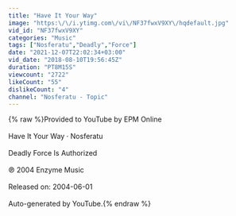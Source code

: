 ```yaml
---
title: "Have It Your Way"
image: "https:\/\/i.ytimg.com\/vi\/NF37fwxV9XY\/hqdefault.jpg"
vid_id: "NF37fwxV9XY"
categories: "Music"
tags: ["Nosferatu","Deadly","Force"]
date: "2021-12-07T22:02:34+03:00"
vid_date: "2018-08-10T19:56:45Z"
duration: "PT8M15S"
viewcount: "2722"
likeCount: "55"
dislikeCount: "4"
channel: "Nosferatu - Topic"
---
```

{% raw %}Provided to YouTube by EPM Online<br /><br />Have It Your Way · Nosferatu<br /><br />Deadly Force Is Authorized<br /><br />℗ 2004 Enzyme Music<br /><br />Released on: 2004-06-01<br /><br />Auto-generated by YouTube.{% endraw %}
